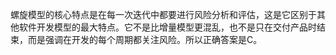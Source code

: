 螺旋模型的核心特点是在每一次迭代中都要进行风险分析和评估，这是它区别于其他软件开发模型的最大特点。它不是比增量模型更混乱，也不是只在交付产品时结束，而是强调在开发的每个周期都关注风险。所以正确答案是C。